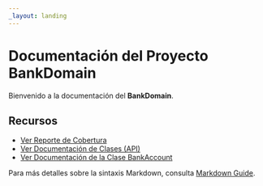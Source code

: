 ```yaml
---
_layout: landing
---
```


# Documentación del Proyecto BankDomain

Bienvenido a la documentación del **BankDomain**.

## Recursos

- [Ver Reporte de Cobertura](./coverage/index.htm)
- [Ver Documentación de Clases (API)](./api/Bank.Domain.html)
- [Ver Documentación de la Clase BankAccount](./api/Bank.Domain.BankAccount.html)

Para más detalles sobre la sintaxis Markdown, consulta [Markdown Guide](http://daringfireball.net/projects/markdown/).